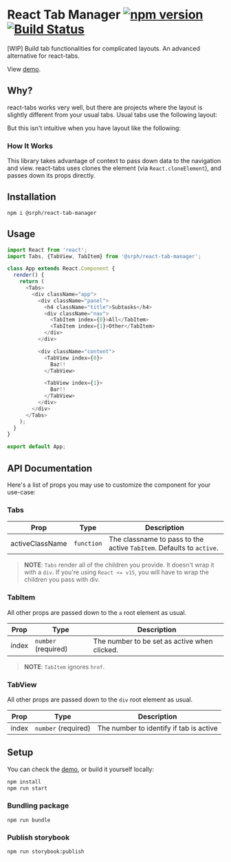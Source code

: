 # React Tab Manager [![npm version](https://img.shields.io/npm/v/@srph/react-tab-manager.svg?style=flat-square)](https://npmjs.com/packages/@srph/react-tab-manager) [![Build Status](https://img.shields.io/travis/srph/react-tab-manager.svg?style=flat-square)](https://travis-ci.org/srph/react-tab-manager?branch=master)
[WIP] Build tab functionalities for complicated layouts. An advanced alternative for react-tabs.

View [demo](http://usher-diana-72251.netlify.com).

## Why?
react-tabs works very well, but there are projects where the layout is slightly different from your usual tabs. Usual tabs use the following layout:
<!-- Insert Image -->

But this isn't intuitive when you have layout like the following:
<!-- Insert Image -->

### How It Works

This library takes advantage of context to pass down data to the navigation and view. react-tabs uses clones the element (via `React.cloneElement`), and passes down its props directly.

## Installation
```
npm i @srph/react-tab-manager
```

## Usage
```js
import React from 'react';
import Tabs, {TabView, TabItem} from '@srph/react-tab-manager';

class App extends React.Component {
  render() {
    return (
      <Tabs>
        <div className="app">
          <div className="panel">
            <h4 className="title">Subtasks</h4>
            <div className="nav">
              <TabItem index={0}>All</TabItem>
              <TabItem index={1}>Other</TabItem>
            </div>
          </div>

          <div className="content">
            <TabView index={0}>
              Baz!! 
            </TabView>

            <TabView index={1}>
              Bar!!
            </TabView>
          </div>
        </div>
      </Tabs>
    );
  }
}

export default App;
```

## API Documentation
Here's a list of props you may use to customize the component for your use-case:

### Tabs

| Prop  | Type | Description |
| ----- | ---- | ----------- |
| activeClassName | `function` | The classname to pass to the active `TabItem`. Defaults to `active`. |

> **NOTE**: `Tabs` render all of the children you provide. It doesn't wrap it with a `div`. If you're using `React <= v15`, you will have to wrap the children you pass with div.

### TabItem

All other props are passed down to the `a` root element as usual.

| Prop  | Type | Description |
| ----- | ---- | ----------- |
| index | `number` (required) | The number to be set as active when clicked. |

> **NOTE**: `TabItem` ignores `href`.

### TabView

All other props are passed down to the `div` root element as usual.

| Prop  | Type | Description |
| ----- | ---- | ----------- |
| index | `number` (required) | The number to identify if tab is active |

## Setup
You can check the [demo](http://usher-diana-72251.netlify.com), or build it yourself locally:
```bash
npm install
npm run start
```

### Bundling package
```
npm run bundle
```

### Publish storybook
```
npm run storybook:publish
```
